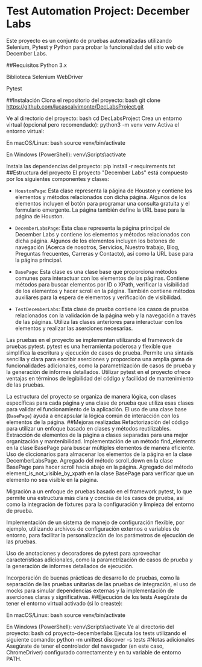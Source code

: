 # Test Automation Project: December Labs
Este proyecto es un conjunto de pruebas automatizadas utilizando Selenium, Pytest y Python para probar la funcionalidad del sitio web de December Labs.

##Requisitos
Python 3.x

Biblioteca Selenium WebDriver

Pytest

##Instalación
Clona el repositorio del proyecto:
bash
git clone https://github.com/lucascalvimonte/DecLabsProject.git

Ve al directorio del proyecto:
bash
cd DecLabsProject
Crea un entorno virtual (opcional pero recomendado):
python3 -m venv venv
Activa el entorno virtual:

En macOS/Linux:
bash
source venv/bin/activate

En Windows (PowerShell):
venv\Scripts\activate

Instala las dependencias del proyecto:
pip install -r requirements.txt
##Estructura del proyecto
El proyecto "December Labs" está compuesto por los siguientes componentes y clases:

- `HoustonPage`: Esta clase representa la página de Houston y contiene los elementos y métodos relacionados con dicha página. Algunos de los elementos incluyen el botón para programar una consulta gratuita y el formulario emergente. La página también define la URL base para la página de Houston.

- `DecemberLabsPage`: Esta clase representa la página principal de December Labs y contiene los elementos y métodos relacionados con dicha página. Algunos de los elementos incluyen los botones de navegación (Acerca de nosotros, Servicios, Nuestro trabajo, Blog, Preguntas frecuentes, Carreras y Contacto), así como la URL base para la página principal.

- `BasePage`: Esta clase es una clase base que proporciona métodos comunes para interactuar con los elementos de las páginas. Contiene métodos para buscar elementos por ID o XPath, verificar la visibilidad de los elementos y hacer scroll en la página. También contiene métodos auxiliares para la espera de elementos y verificación de visibilidad.

- `TestDecemberLabs`: Esta clase de prueba contiene los casos de prueba relacionados con la validación de la página web y la navegación a través de las páginas. Utiliza las clases anteriores para interactuar con los elementos y realizar las aserciones necesarias.


Las pruebas en el proyecto se implementan utilizando el framework de pruebas pytest. pytest es una herramienta poderosa y flexible que simplifica la escritura y ejecución de casos de prueba. Permite una sintaxis sencilla y clara para escribir aserciones y proporciona una amplia gama de funcionalidades adicionales, como la parametrización de casos de prueba y la generación de informes detallados. Utilizar pytest en el proyecto ofrece ventajas en términos de legibilidad del código y facilidad de mantenimiento de las pruebas.

La estructura del proyecto se organiza de manera lógica, con clases específicas para cada página y una clase de prueba que utiliza esas clases para validar el funcionamiento de la aplicación. El uso de una clase base (`BasePage`) ayuda a encapsular la lógica común de interacción con los elementos de la página.
##Mejoras realizadas
Refactorización del código para utilizar un enfoque basado en clases y métodos reutilizables.
Extracción de elementos de la página a clases separadas para una mejor organización y mantenibilidad.
Implementación de un método find_elements en la clase BasePage para buscar múltiples elementos de manera eficiente.
Uso de diccionarios para almacenar los elementos de la página en la clase DecemberLabsPage.
Agregado del método scroll_down en la clase BasePage para hacer scroll hacia abajo en la página.
Agregado del método element_is_not_visible_by_xpath en la clase BasePage para verificar que un elemento no sea visible en la página.

Migración a un enfoque de pruebas basado en el framework pytest, lo que permite una estructura más clara y concisa de los casos de prueba, así como la integración de fixtures para la configuración y limpieza del entorno de prueba.

Implementación de un sistema de manejo de configuración flexible, por ejemplo, utilizando archivos de configuración externos o variables de entorno, para facilitar la personalización de los parámetros de ejecución de las pruebas.

Uso de anotaciones y decoradores de pytest para aprovechar características adicionales, como la parametrización de casos de prueba y la generación de informes detallados de ejecución.

Incorporación de buenas prácticas de desarrollo de pruebas, como la separación de las pruebas unitarias de las pruebas de integración, el uso de mocks para simular dependencias externas y la implementación de aserciones claras y significativas.
##Ejecución de los tests
Asegúrate de tener el entorno virtual activado (si lo creaste):

En macOS/Linux:
bash
source venv/bin/activate

En Windows (PowerShell):
venv\Scripts\activate
Ve al directorio del proyecto:
bash
cd proyecto-decemberlabs
Ejecuta los tests utilizando el siguiente comando:
python -m unittest discover -s tests
#Notas adicionales
Asegúrate de tener el controlador del navegador (en este caso, ChromeDriver) configurado correctamente y en tu variable de entorno PATH.
